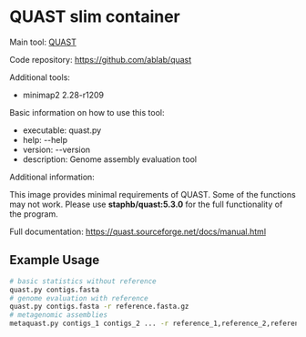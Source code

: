 # QUAST slim container

Main tool: [QUAST](https://github.com/ablab/quast)
  
Code repository: https://github.com/ablab/quast

Additional tools:
- minimap2 2.28-r1209

Basic information on how to use this tool:
- executable: quast.py
- help: --help
- version: --version
- description: Genome assembly evaluation tool

Additional information:

This image provides minimal requirements of QUAST. Some of the functions may not work. Please use **staphb/quast:5.3.0** for the full functionality of the program.

Full documentation: https://quast.sourceforge.net/docs/manual.html

## Example Usage

```bash
# basic statistics without reference
quast.py contigs.fasta
# genome evaluation with reference
quast.py contigs.fasta -r reference.fasta.gz
# metagenomic assemblies
metaquast.py contigs_1 contigs_2 ... -r reference_1,reference_2,reference_3,...
```